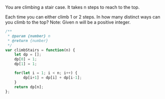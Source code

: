 You are climbing a stair case. It takes n steps to reach to the top.

Each time you can either climb 1 or 2 steps. In how many distinct ways can you climb to the top?
Note: Given n will be a positive integer.

```js
/**
 * @param {number} n
 * @return {number}
 */
var climbStairs = function(n) {
    let dp = [];
    dp[0] = 1;
    dp[1] = 1;

    for(let i = 1; i < n; i++) {
        dp[i+1] = dp[i] + dp[i-1];
    }
    return dp[n];
};
```
